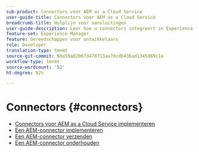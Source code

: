 ```yaml
---
sub-product: Connectors voor AEM as a Cloud Service
user-guide-title: Connectors voor AEM as a Cloud Service
breadcrumb-title: Hulplijn voor aansluitingen
user-guide-description: Leer hoe u connectors integreert in Experience Manager as a Cloud Service.
feature-set: Experience Manager
feature: Gereedschappen voor ontwikkelaars
role: Developer
translation-type: tm+mt
source-git-commit: 80a59a02067d478713aa7dcdb436ad1345d89c1a
workflow-type: tm+mt
source-wordcount: '52'
ht-degree: 92%

---
```



# Connectors {#connectors}

+ [Connectors voor AEM as a Cloud Service implementeren](/help/connectors/home.md)
+ [Een AEM-connector implementeren](implement.md)
+ [Een AEM-connector verzenden](submit.md)
+ [Een AEM-connector onderhouden](maintain.md)
